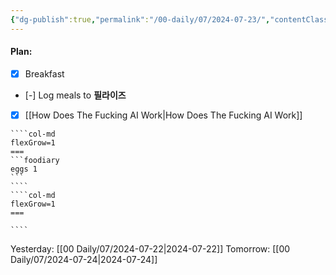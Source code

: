 ```yaml
---
{"dg-publish":true,"permalink":"/00-daily/07/2024-07-23/","contentClasses":"daily Tuesday page-white","noteIcon":"","created":"2025-01-21T01:20:16.195+10:00","updated":"2025-01-21T15:25:26.343+10:00"}
---
```


#### Plan:
- [x] Breakfast
- [-] Log meals to **필라이즈**
- [x] [[How Does The Fucking AI Work\|How Does The Fucking AI Work]]

`````col
````col-md
flexGrow=1
===
```foodiary 
eggs 1
```
````
````col-md
flexGrow=1
===

````
`````
Yesterday: [[00 Daily/07/2024-07-22\|2024-07-22]]
Tomorrow: [[00 Daily/07/2024-07-24\|2024-07-24]]